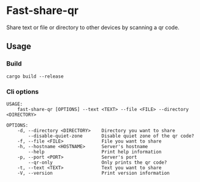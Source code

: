 # Fast-share-qr

Share text or file or directory to other devices by scanning a qr code.

## Usage

### Build

`cargo build --release`

### Cli options

```
USAGE:
    fast-share-qr [OPTIONS] --text <TEXT> --file <FILE> --directory <DIRECTORY>

OPTIONS:
    -d, --directory <DIRECTORY>    Directory you want to share
        --disable-quiet-zone       Disable quiet zone of the qr code?
    -f, --file <FILE>              File you want to share
    -h, --hostname <HOSTNAME>      Server's hostname
        --help                     Print help information
    -p, --port <PORT>              Server's port
        --qr-only                  Only prints the qr code?
    -t, --text <TEXT>              Text you want to share
    -V, --version                  Print version information
```
